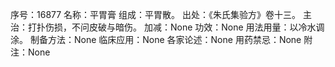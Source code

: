 序号：16877
名称：平胃膏
组成：平胃散。
出处：《朱氏集验方》卷十三。
主治：打扑伤损，不问皮破与暗伤。
加减：None
功效：None
用法用量：以冷水调涂。
制备方法：None
临床应用：None
各家论述：None
用药禁忌：None
附注：None
